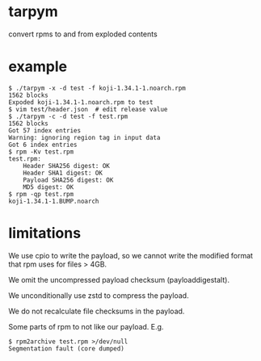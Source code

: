 # tarpym
convert rpms to and from exploded contents

# example
```
$ ./tarpym -x -d test -f koji-1.34.1-1.noarch.rpm
1562 blocks
Expoded koji-1.34.1-1.noarch.rpm to test
$ vim test/header.json  # edit release value
$ ./tarpym -c -d test -f test.rpm
1562 blocks
Got 57 index entries
Warning: ignoring region tag in input data
Got 6 index entries
$ rpm -Kv test.rpm
test.rpm:
    Header SHA256 digest: OK
    Header SHA1 digest: OK
    Payload SHA256 digest: OK
    MD5 digest: OK
$ rpm -qp test.rpm
koji-1.34.1-1.BUMP.noarch
```

# limitations

We use cpio to write the payload, so we cannot write the modified format that
rpm uses for files > 4GB.

We omit the uncompressed payload checksum (payloaddigestalt).

We unconditionally use zstd to compress the payload.

We do not recalculate file checksums in the payload.

Some parts of rpm to not like our payload. E.g.
```
$ rpm2archive test.rpm >/dev/null
Segmentation fault (core dumped)
```
